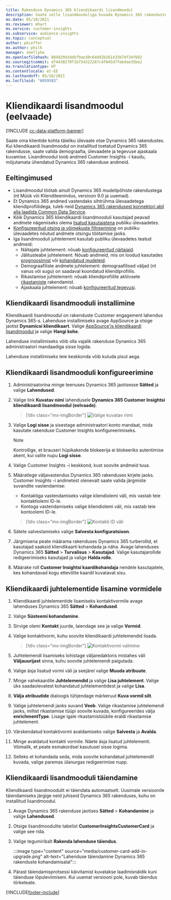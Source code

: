 ```yaml
---
title: Rakenduse Dynamics 365 kliendikaardi lisandmoodul
description: Saate selle lisandmooduliga kuvada Dynamics 365 rakenduste sihtrühma ülevaadete andmeid.
ms.date: 05/18/2021
ms.reviewer: mhart
ms.service: customer-insights
ms.subservice: audience-insights
ms.topic: conceptual
author: pkieffer
ms.author: philk
manager: shellyha
ms.openlocfilehash: 88492943ddbf9ae30c64d92b261433b74f34f682
ms.sourcegitcommit: d74430270f1b754322287c4f045d7febdae35be2
ms.translationtype: HT
ms.contentlocale: et-EE
ms.lasthandoff: 05/18/2021
ms.locfileid: "6059583"
---
```

# <a name="customer-card-add-in-preview"></a>Kliendikaardi lisandmoodul (eelvaade)

[!INCLUDE [cc-data-platform-banner](../includes/cc-data-platform-banner.md)]

Saate oma klientide kohta täieliku ülevaate otse Dynamics 365 rakendustes. Kui kliendikaardi lisandmoodul on installitud toetatud Dynamics 365 rakendusse, saate valida demograafia, ülevaadete ja tegevuse ajaskaala kuvamise. Lisandmoodul toob andmed Customer Insights -i kaudu, mõjutamata ühendatud Dynamics 365 rakenduse andmeid. 

## <a name="prerequisites"></a>Eeltingimused

- Lisandmoodul töötab ainult Dynamics 365 mudelipõhiste rakendustega (nt Müük või Klienditeenindus, versioon 9.0 ja uuemad).
- Et Dynamics 365 andmed vastendaks sihtrühma ülevaadetega kliendiprofiilidega, tuleb neid [Dynamics 365 rakendusest konnektori abil alla laadida Common Data Service](connect-power-query.md).
- Kõik Dynamics 365 kliendikaardi lisandmooduli kasutajad peavad andmete nägemiseks olema [lisatud kasutajatena](permissions.md) publiku ülevaadetes.
- [Konfigureeritud otsing ja võimekuste filtreerimine](search-filter-index.md) on publiku ülevaadetes nõutud andmete otsingu töötamise jaoks.
- Iga lisandmooduli juhtelement kasutab publiku ülevaadetes teatud andmeid:
  - Näitajate juhtelement: nõuab [konfigureeritud näitajaid](measures.md).
  - Jälitusteabe juhtelement: Nõuab andmeid, mis on loodud kasutades [prognoosimist](predictions.md) või [kohandatud mudeleid](custom-models.md).
  - Demograafiliste andmete juhtelement: demograafilised väljad (nt vanus või sugu) on saadaval koondatud kliendiprofiilis.
  - Rikastamise juhtelement: nõuab kliendiprofiilile aktiivsete [rikastamiste](enrichment-hub.md) rakendamist.
  - Ajaskaala juhtelement: nõuab [konfigureeritud tegevusi](activities.md).

## <a name="install-the-customer-card-add-in"></a>Kliendikaardi lisandmooduli installimine

Kliendikaardi lisandmoodul on rakenduste Customer engagement lahendus Dynamics 365-s. Lahenduse installimiseks avage AppSource ja otsige jaotist **Dynamicsi kliendikaart**. Valige [AppSource'is kliendikaardi lisandmoodul](https://appsource.microsoft.com/product/dynamics-365/mscrm.dynamics_365_customer_insights_customer_card_addin?tab=Overview) ja valige **Hangi kohe**.

Lahenduse installimiseks võib olla vajalik rakenduse Dynamics 365 administraatori mandaadiga sisse logida.

Lahenduse installimiseks teie keskkonda võib kuluda pisut aega.

## <a name="configure-the-customer-card-add-in"></a>Kliendikaardi lisandmooduli konfigureerimine

1. Administraatorina minge teenuses Dynamics 365 jaotisesse **Sätted** ja valige **Lahendused**.

1. Valige link **Kuvatav nimi** lahendusele **Dynamics 365 Customer Insightsi kliendikaardi lisandmoodul (eelvaade)**.

   > [!div class="mx-imgBorder"]
   > ![Valige kuvatav nimi](media/select-display-name.png "Valige kuvatav nimi")

1. Valige **Logi sisse** ja sisestage administraatori konto mandaat, mida kasutate rakenduse Customer Insights konfigureerimiseks.

   > [!NOTE]
   > Kontrollige, et brauseri hüpikakende blokeerija ei blokeeriks autentimise akent, kui valite nupu **Logi sisse**.

1. Valige Customer Insights -i keskkond, kust soovite andmeid tuua.

1. Määratlege väljavastendus Dynamics 365 rakenduses kirjete jaoks. Customer Insights -i andmetest olenevalt saate valida järgmiste suvandite vastendamise:
   - Kontaktiga vastendamiseks valige kliendiolemi väli, mis vastab teie kontaktiolemi ID-le.
   - Kontoga vastendamiseks valige kliendiolemi väli, mis vastab teie kontoolemi ID-le.

   > [!div class="mx-imgBorder"]
   > ![Kontakti ID väli](media/contact-id-field.png "Kontakti ID väli")

1. Sätete salvestamiseks valige **Salvesta konfiguratsioon**.

1. Järgmisena peate määrama rakenduses Dynamics 365 turberollid, et kasutajad saaksid kliendikaarti kohandada ja näha. Avage lahenduses Dynamics 365 **Sätted** > **Turvalisus** > **Kasutajad**. Valige kasutajarollide redigeerimiseks kasutajad ja valige **Halda rolle**.

1. Määrake roll **Customer Insightsi kaardikohandaja** nendele kasutajatele, kes kohandavad kogu ettevõtte kaardil kuvatavat sisu.

## <a name="add-customer-card-controls-to-forms"></a>Kliendikaardi juhtelementide lisamine vormidele
  
1. Kliendikaardi juhtelementide lisamiseks kontaktivormile avage lahenduses Dynamics 365 **Sätted** > **Kohandused**.

1. Valige **Süsteemi kohandamine**.

1. Sirvige olemi **Kontakt** juurde, laiendage see ja valige **Vormid**.

1. Valige kontaktivorm, kuhu soovite kliendikaardi juhtelemendid lisada.

    > [!div class="mx-imgBorder"]
    > ![Kontaktivormi valimine](media/contact-active-forms.png "Kontaktivormi valimine")

1. Juhtelemendi lisamiseks lohistage väljaredaktoris mistahes väli **Väljauurijast** sinna, kuhu soovite juhtelemendi paigutada.

1. Valige äsja lisatud vormi väli ja seejärel valige **Muuda atribuute**.

1. Minge vahekaardile **Juhtelemendid** ja valige **Lisa juhtelement**. Valige üks saadaolevatest kohandatud juhtelementidest ja valige **Lisa**.

1. **Välja atribuutide** dialoogis tühjendage märkeruut **Kuva vormil silt**.

1. Valige juhtelemendi jaoks suvand **Veeb**. Valige rikastamise juhtelemendi jaoks, millist rikastamise tüüpi soovite kuvada, konfigureerides välja **enrichmentType**. Lisage igale rikastamistüübile eraldi rikastamise juhtelement.

1. Värskendatud kontaktivormi avaldamiseks valige **Salvesta** ja **Avalda**.

1. Minge avaldatud kontakti vormile. Näete äsja lisatud juhtelementi. Võimalik, et peate esmakordsel kasutusel sisse logima.

1. Selleks et kohandada seda, mida soovite kohandatud juhtelemendil kuvada, valige paremas ülanurgas redigeerimise nupp.

## <a name="upgrade-customer-card-add-in"></a>Kliendikaardi lisandmooduli täiendamine
Kliendikaardi lisandmoodulit ei täiendata automaatselt. Uusimale versioonile täiendamiseks järgige neid juhiseid Dynamics 365 rakenduses, kuhu on installitud lisandmoodul.

1. Avage Dynamics 365 rakenduse jaotises **Sätted** > **Kohandamine** ja valige **Lahendused**.

1. Otsige lisandmoodulite tabelist **CustomerInsightsCustomerCard** ja valige see rida.

1. Valige tegumiribalt **Rakenda lahenduse täiendus**.

   :::image type="content" source="media/customer-card-add-in-upgrade.png" alt-text="Lahenduse täiendamine Dynamics 365 rakenduste kohandamisalal":::

1. Pärast täiendamisprotsessi käivitamist kuvatakse laadimisnäidik kuni täienduse lõpuleviimiseni. Kui uuemat versiooni pole, kuvab täiendus tõrketeate.


[!INCLUDE[footer-include](../includes/footer-banner.md)]
